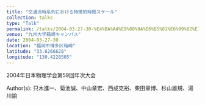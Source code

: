 ```yaml
---
title: "交通流時系列における特徴的時間スケール"
collection: talks
type: "Talk"
permalink: /talks/2004-03-27-30-%E4%BA%A4%E9%80%9A%E6%B5%81%E6%99%82%E7%B3%BB%E5%88%97%E3%81%AB%E3%81%8A%E3%81%91%E3%82%8B%E7%89%B9%E5%BE%B4%E7%9A%84%E6%99%82%E9%96%93%E3%82%B9%E3%82%B1%E3%83%BC%E3%83%AB
venue: "九州大学箱崎キャンパス"
date: 2004-03-27-30
location: "福岡市博多区箱崎"
latitude: "33.6266628"
longitude: "130.4228505"
---
```


2004年日本物理学会第59回年次大会

Author(s): 只木進一、菊池誠、中山章宏、西成克裕、柴田章博、杉山雄規、湯川諭
